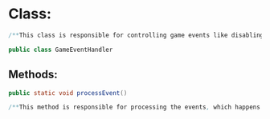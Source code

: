 # Class:

```java
/**This class is responsible for controlling game events like disabling an enemy, closing a door.*/

public class GameEventHandler
```

## Methods:

```java
public static void processEvent()
```
```java
/**This method is responsible for processing the events, which happens in the game.*/
```
